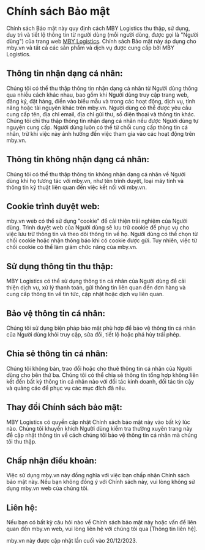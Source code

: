 # Chính sách Bảo mật

Chính sách Bảo mật này quy định cách MBY Logistics thu thập, sử dụng, duy trì và tiết lộ thông tin từ người dùng (mỗi người dùng, được gọi là "Người dùng") của trang web [MBY Logistics]("https://mby.vn/"). Chính sách Bảo mật này áp dụng cho mby.vn và tất cả các sản phẩm và dịch vụ được cung cấp bởi MBY Logistics.

## Thông tin nhận dạng cá nhân:

Chúng tôi có thể thu thập thông tin nhận dạng cá nhân từ Người dùng thông qua nhiều cách khác nhau, bao gồm khi Người dùng truy cập trang web, đăng ký, đặt hàng, điền vào biểu mẫu và trong các hoạt động, dịch vụ, tính năng hoặc tài nguyên khác trên mby.vn. Người dùng có thể được yêu cầu cung cấp tên, địa chỉ email, địa chỉ gửi thư, số điện thoại và thông tin khác. Chúng tôi chỉ thu thập thông tin nhận dạng cá nhân nếu được Người dùng tự nguyện cung cấp. Người dùng luôn có thể từ chối cung cấp thông tin cá nhân, trừ khi việc này ảnh hưởng đến việc tham gia vào các hoạt động trên mby.vn.

## Thông tin không nhận dạng cá nhân:

Chúng tôi có thể thu thập thông tin không nhận dạng cá nhân về Người dùng khi họ tương tác với mby.vn, như tên trình duyệt, loại máy tính và thông tin kỹ thuật liên quan đến việc kết nối với mby.vn.

## Cookie trình duyệt web:

mby.vn web có thể sử dụng "cookie" để cải thiện trải nghiệm của Người dùng. Trình duyệt web của Người dùng sẽ lưu trữ cookie để phục vụ cho việc lưu trữ thông tin và theo dõi thông tin về họ. Người dùng có thể chọn từ chối cookie hoặc nhận thông báo khi có cookie được gửi. Tuy nhiên, việc từ chối cookie có thể làm giảm chức năng của mby.vn.

## Sử dụng thông tin thu thập:

MBY Logistics có thể sử dụng thông tin cá nhân của Người dùng để cải thiện dịch vụ, xử lý thanh toán, gửi thông tin liên quan đến đơn hàng và cung cấp thông tin về tin tức, cập nhật hoặc dịch vụ liên quan.

## Bảo vệ thông tin cá nhân:

Chúng tôi sử dụng biện pháp bảo mật phù hợp để bảo vệ thông tin cá nhân của Người dùng khỏi truy cập, sửa đổi, tiết lộ hoặc phá hủy trái phép.

## Chia sẻ thông tin cá nhân:

Chúng tôi không bán, trao đổi hoặc cho thuê thông tin cá nhân của Người dùng cho bên thứ ba. Chúng tôi có thể chia sẻ thông tin tổng hợp không liên kết đến bất kỳ thông tin cá nhân nào với đối tác kinh doanh, đối tác tin cậy và quảng cáo để phục vụ các mục đích đã nêu.

## Thay đổi Chính sách bảo mật:

MBY Logistics có quyền cập nhật Chính sách bảo mật này vào bất kỳ lúc nào. Chúng tôi khuyến khích Người dùng kiểm tra thường xuyên trang này để cập nhật thông tin về cách chúng tôi bảo vệ thông tin cá nhân mà chúng tôi thu thập.

## Chấp nhận điều khoản:

Việc sử dụng mby.vn này đồng nghĩa với việc bạn chấp nhận Chính sách bảo mật này. Nếu bạn không đồng ý với Chính sách này, vui lòng không sử dụng mby.vn web của chúng tôi.

## Liên hệ:

Nếu bạn có bất kỳ câu hỏi nào về Chính sách bảo mật này hoặc vấn đề liên quan đến mby.vn web, vui lòng liên hệ với chúng tôi qua [Thông tin liên hệ].

mby.vn này được cập nhật lần cuối vào 20/12/2023.
